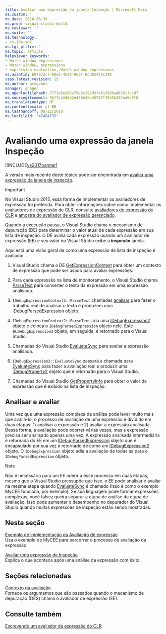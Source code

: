 ```yaml
---
title: Avaliar uma expressão da janela Inspeção | Microsoft Docs
ms.custom: ''
ms.date: 2018-06-30
ms.prod: visual-studio-dev14
ms.reviewer: ''
ms.suite: ''
ms.technology:
- vs-ide-sdk
ms.tgt_pltfrm: ''
ms.topic: article
helpviewer_keywords:
- Watch window expressions
- Watch window, expressions
- expression evaluation, Watch window expressions
ms.assetid: b07e72c7-60d3-4b30-8e3f-6db83454c348
caps.latest.revision: 15
ms.author: gregvanl
manager: ghogen
ms.openlocfilehash: 7771d8e2d8a75e5c197d3fe41f980a46581fce97
ms.sourcegitcommit: 55f7ce2d5d2e458e35c45787f1935b237ee5c9f8
ms.translationtype: MT
ms.contentlocale: pt-BR
ms.lasthandoff: 08/22/2018
ms.locfileid: "47464735"
---
```

# <a name="evaluating-a-watch-window-expression"></a>Avaliando uma expressão da janela Inspeção
[!INCLUDE[vs2017banner](../../includes/vs2017banner.md)]

A versão mais recente deste tópico pode ser encontrada em [avaliar uma expressão da janela de inspeção](https://docs.microsoft.com/visualstudio/extensibility/debugger/evaluating-a-watch-window-expression).  
  
> [!IMPORTANT]
>  No Visual Studio 2015, essa forma de implementar os avaliadores de expressão foi preterida. Para obter informações sobre como implementar os avaliadores de expressão de CLR, consulte [avaliadores de expressão de CLR](https://github.com/Microsoft/ConcordExtensibilitySamples/wiki/CLR-Expression-Evaluators) e [amostra do avaliador de expressão gerenciado](https://github.com/Microsoft/ConcordExtensibilitySamples/wiki/Managed-Expression-Evaluator-Sample).  
  
 Quando a execução pausa, o Visual Studio chama o mecanismo de depuração (DE) para determinar o valor atual de cada expressão em sua lista de inspeção. O DE avalia cada expressão usando um avaliador de expressão (EE) e seu valor no Visual Studio exibe a **inspeção** janela.  
  
 Aqui está uma visão geral de como uma expressão de lista de inspeção é avaliada:  
  
1.  Visual Studio chama o DE [GetExpressionContext](../../extensibility/debugger/reference/idebugstackframe2-getexpressioncontext.md) para obter um contexto de expressão que pode ser usado para avaliar expressões.  
  
2.  Para cada expressão na lista de monitoramento, o Visual Studio chama [ParseText](../../extensibility/debugger/reference/idebugexpressioncontext2-parsetext.md) para converter o texto da expressão em uma expressão analisada.  
  
3.  `IDebugExpressionContext2::ParseText` chamadas [analisar](../../extensibility/debugger/reference/idebugexpressionevaluator-parse.md) para fazer o trabalho real de analisar o texto e produzem uma [IDebugParsedExpression](../../extensibility/debugger/reference/idebugparsedexpression.md) objeto.  
  
4.  `IDebugExpressionContext2::ParseText` cria uma [IDebugExpression2](../../extensibility/debugger/reference/idebugexpression2.md) objeto e coloca o `IDebugParsedExpression` objeto nele. Este eu`DebugExpression2` objeto, em seguida, é retornado para o Visual Studio.  
  
5.  Chamadas do Visual Studio [EvaluateSync](../../extensibility/debugger/reference/idebugexpression2-evaluatesync.md) para avaliar a expressão analisada.  
  
6.  `IDebugExpression2::EvaluateSync` passará a chamada para [EvaluateSync](../../extensibility/debugger/reference/idebugparsedexpression-evaluatesync.md) para fazer a avaliação real e produzir uma [IDebugProperty2](../../extensibility/debugger/reference/idebugproperty2.md) objeto que é retornado para o Visual Studio.  
  
7.  Chamadas do Visual Studio [GetPropertyInfo](../../extensibility/debugger/reference/idebugproperty2-getpropertyinfo.md) para obter o valor da expressão que é exibido na lista de inspeção.  
  
## <a name="parse-then-evaluate"></a>Analisar e avaliar  
 Uma vez que uma expressão complexa de análise pode levar muito mais que avaliá-lo, o processo de avaliação de uma expressão é dividido em duas etapas: 1) analisar a expressão e 2) avaliar a expressão analisada. Dessa forma, a avaliação pode ocorrer várias vezes, mas a expressão precisa ser analisado apenas uma vez. A expressão analisada intermediária é retornada do EE em um [IDebugParsedExpression](../../extensibility/debugger/reference/idebugparsedexpression.md) objeto que é encapsulado por sua vez e retornado de como um [IDebugExpression2](../../extensibility/debugger/reference/idebugexpression2.md) objeto. O `IDebugExpression` objeto adia a avaliação de todas as para o `IDebugParsedExpression` objeto.  
  
> [!NOTE]
>  Não é necessário para um EE aderir a esse processo em duas etapas, mesmo que o Visual Studio pressupõe que isso. o EE pode analisar e avaliar na mesma etapa quando [EvaluateSync](../../extensibility/debugger/reference/idebugparsedexpression-evaluatesync.md) é chamado (Isso é como o exemplo MyCEE funciona, por exemplo). Se sua linguagem pode formar expressões complexas, você talvez queira separar a etapa de análise da etapa de avaliação. Isso pode aumentar o desempenho no depurador do Visual Studio quando muitas expressões de inspeção estão sendo mostradas.  
  
## <a name="in-this-section"></a>Nesta seção  
 [Exemplo de implementação da Avaliação de expressão](../../extensibility/debugger/sample-implementation-of-expression-evaluation.md)  
 Usa o exemplo de MyCEE para percorrer o processo de avaliação da expressão.  
  
 [Avaliar uma expressão de Inspeção](../../extensibility/debugger/evaluating-a-watch-expression.md)  
 Explica o que acontece após uma análise da expressão com êxito.  
  
## <a name="related-sections"></a>Seções relacionadas  
 [Contexto da avaliação](../../extensibility/debugger/evaluation-context.md)  
 Fornece os argumentos que são passados quando o mecanismo de depuração (DES) chama o avaliador de expressão (EE).  
  
## <a name="see-also"></a>Consulte também  
 [Escrevendo um avaliador de expressão do CLR](../../extensibility/debugger/writing-a-common-language-runtime-expression-evaluator.md)

